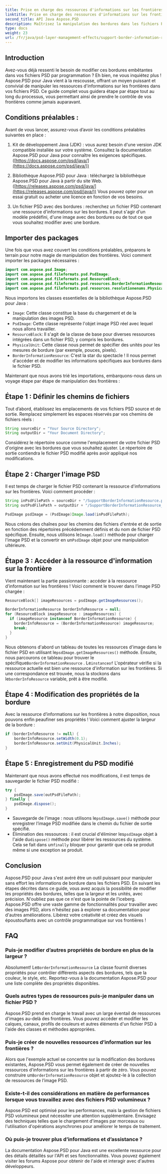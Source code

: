 ```yaml
---
title: Prise en charge des ressources d'informations sur les frontières dans PSD - Java
linktitle: Prise en charge des ressources d'informations sur les frontières dans PSD - Java
second_title: API Java Aspose.PSD
description: Maîtrisez la manipulation des bordures dans les fichiers PSD avec Aspose.PSD pour Java. Apprenez à modifier la largeur des bordures, les unités et bien plus encore grâce à des étapes faciles à suivre. Améliorez vos conceptions PSD par programmation.
type: docs
weight: 23
url: /fr/java/psd-layer-management-effects/support-border-information-resource-psd/
---
```

## Introduction

Avez-vous déjà ressenti le besoin de modifier ces bordures embêtantes dans vos fichiers PSD par programmation ? Eh bien, ne vous inquiétez plus ! Aspose.PSD pour Java vient à la rescousse, offrant un moyen puissant et convivial de manipuler les ressources d'informations sur les frontières dans vos fichiers PSD. Ce guide complet vous guidera étape par étape tout au long du processus, vous permettant ainsi de prendre le contrôle de vos frontières comme jamais auparavant.

## Conditions préalables :

Avant de vous lancer, assurez-vous d’avoir les conditions préalables suivantes en place :

1. Kit de développement Java (JDK) : vous aurez besoin d'une version JDK compatible installée sur votre système. Consultez la documentation Aspose.PSD pour Java pour connaître les exigences spécifiques. ([https://docs.aspose.com/psd/java/](https://docs.aspose.com/psd/java/))

2. Bibliothèque Aspose.PSD pour Java : téléchargez la bibliothèque Aspose.PSD pour Java à partir du site Web. ([https://releases.aspose.com/psd/java/](https://releases.aspose.com/psd/java/)) Vous pouvez opter pour un essai gratuit ou acheter une licence en fonction de vos besoins.

3. Un fichier PSD avec des bordures : recherchez un fichier PSD contenant une ressource d'informations sur les bordures. Il peut s'agir d'un modèle prédéfini, d'une image avec des bordures ou de tout ce que vous souhaitez modifier avec une bordure.

## Importer des packages

Une fois que vous avez couvert les conditions préalables, préparons le terrain pour notre magie de manipulation des frontières. Voici comment importer les packages nécessaires :

```java
import com.aspose.psd.Image;
import com.aspose.psd.fileformats.psd.PsdImage;
import com.aspose.psd.fileformats.psd.ResourceBlock;
import com.aspose.psd.fileformats.psd.resources.BorderInformationResource;
import com.aspose.psd.fileformats.psd.resources.resolutionenums.PhysicalUnit;
```

Nous importons les classes essentielles de la bibliothèque Aspose.PSD pour Java :

- `Image`: Cette classe constitue la base du chargement et de la manipulation des images PSD.
- `PsdImage`: Cette classe représente l'objet image PSD réel avec lequel nous allons travailler.
- `ResourceBlock`: Il s'agit de la classe de base pour diverses ressources intégrées dans un fichier PSD, y compris les bordures.
- `PhysicalUnit`: Cette classe nous permet de spécifier des unités pour les mesures de bordure (par exemple, pouces, pixels).
- `BorderInformationResource`: C'est la star du spectacle ! Il nous permet d'accéder et de modifier les informations spécifiques aux bordures dans le fichier PSD.

Maintenant que nous avons trié les importations, embarquons-nous dans un voyage étape par étape de manipulation des frontières :

## Étape 1 : Définir les chemins de fichiers

Tout d’abord, établissez les emplacements de vos fichiers PSD source et de sortie. Remplacez simplement les espaces réservés par vos chemins de fichiers réels :

```java
String sourceDir = "Your Source Directory";
String outputDir = "Your Document Directory";
```

Considérez le répertoire source comme l'emplacement de votre fichier PSD d'origine avec les bordures que vous souhaitez ajuster. Le répertoire de sortie contiendra le fichier PSD modifié après avoir appliqué nos modifications.

## Étape 2 : Charger l'image PSD

Il est temps de charger le fichier PSD contenant la ressource d'informations sur les frontières. Voici comment procéder :

```java
String inPsdFilePath = sourceDir + "/SupportBorderInformationResource.psd";
String outPsdFilePath = outputDir + "/SupportBorderInformationResource_output.psd";

PsdImage psdImage = (PsdImage)Image.load(inPsdFilePath);
```

 Nous créons des chaînes pour les chemins des fichiers d'entrée et de sortie en fonction des répertoires précédemment définis et du nom de fichier PSD spécifique. Ensuite, nous utilisons le`Image.load()` méthode pour charger l'image PSD et la convertir en un`PsdImage` objet pour une manipulation ultérieure.

## Étape 3 : Accéder à la ressource d'information sur la frontière

Vient maintenant la partie passionnante : accéder à la ressource d’information sur les frontières ! Voici comment le trouver dans l'image PSD chargée :

```java
ResourceBlock[] imageResources = psdImage.getImageResources();

BorderInformationResource borderInfoResource = null;
for (ResourceBlock imageResource : imageResources) {
  if (imageResource instanceof BorderInformationResource) {
    borderInfoResource = (BorderInformationResource) imageResource;
    break;
  }
}
```

Nous obtenons d'abord un tableau de toutes les ressources d'image dans le fichier PSD en utilisant le`psdImage.getImageResources()` méthode. Ensuite, nous parcourons ce tableau pour trouver le spécifique`BorderInformationResource` . Le`instanceof` L'opérateur vérifie si la ressource actuelle est bien une ressource d'information sur les frontières. Si une correspondance est trouvée, nous la stockons dans le`borderInfoResource` variable, prêt à être modifié.

## Étape 4 : Modification des propriétés de la bordure

Avec la ressource d’informations sur les frontières à notre disposition, nous pouvons enfin peaufiner ses propriétés ! Voici comment ajuster la largeur de la bordure :

```java
if (borderInfoResource != null) {
    borderInfoResource.setWidth(0.1);
    borderInfoResource.setUnit(PhysicalUnit.Inches);
}
```

## Étape 5 : Enregistrement du PSD modifié

Maintenant que nous avons effectué nos modifications, il est temps de sauvegarder le fichier PSD modifié :

```java
try {
    psdImage.save(outPsdFilePath);
} finally {
    psdImage.dispose();
}
```

-  Sauvegarde de l'image : nous utilisons le`psdImage.save()` méthode pour enregistrer l’image PSD modifiée dans le chemin du fichier de sortie spécifié.
-  Élimination des ressources : il est crucial d'éliminer les`psdImage` objet à l'aide du`dispose()` méthode pour libérer les ressources du système. Cela se fait dans un`finally` bloquer pour garantir que cela se produit même si une exception se produit.

## Conclusion

Aspose.PSD pour Java s'est avéré être un outil puissant pour manipuler sans effort les informations de bordure dans les fichiers PSD. En suivant les étapes décrites dans ce guide, vous avez acquis la possibilité de modifier les propriétés des bordures, telles que la largeur et les unités, avec précision. N'oubliez pas que ce n'est que la pointe de l'iceberg. Aspose.PSD offre une vaste gamme de fonctionnalités pour travailler avec des images PSD, alors n'hésitez pas à explorer sa documentation pour d'autres améliorations. Libérez votre créativité et créez des visuels époustouflants avec un contrôle programmatique sur vos frontières ! 

## FAQ

### Puis-je modifier d’autres propriétés de bordure en plus de la largeur ?

 Absolument! Le`BorderInformationResource` La classe fournit diverses propriétés pour contrôler différents aspects des bordures, tels que la couleur, le style, etc. Reportez-vous à la documentation Aspose.PSD pour une liste complète des propriétés disponibles.

### Quels autres types de ressources puis-je manipuler dans un fichier PSD ?

Aspose.PSD prend en charge le travail avec un large éventail de ressources d'images au-delà des frontières. Vous pouvez accéder et modifier les calques, canaux, profils de couleurs et autres éléments d'un fichier PSD à l'aide des classes et méthodes appropriées.

### Puis-je créer de nouvelles ressources d’information sur les frontières ?

 Alors que l'exemple actuel se concentre sur la modification des bordures existantes, Aspose.PSD vous permet également de créer de nouvelles ressources d'informations sur les frontières à partir de zéro. Vous pouvez construire un`BorderInformationResource` objet et ajoutez-le à la collection de ressources de l’image PSD.

### Existe-t-il des considérations en matière de performances lorsque vous travaillez avec des fichiers PSD volumineux ?

Aspose.PSD est optimisé pour les performances, mais la gestion de fichiers PSD volumineux peut nécessiter une attention supplémentaire. Envisagez des techniques telles que le chargement d'images par morceaux ou l'utilisation d'opérations asynchrones pour améliorer le temps de traitement.

### Où puis-je trouver plus d’informations et d’assistance ?

La documentation Aspose.PSD pour Java est une excellente ressource pour des détails détaillés sur l'API et ses fonctionnalités. Vous pouvez également visiter les forums Aspose pour obtenir de l'aide et interagir avec d'autres développeurs. 